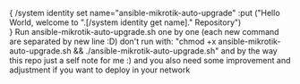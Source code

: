 {
/system identity set name="ansible-mikrotik-auto-upgrade"
:put ("Hello World, welcome to ".[/system identity get name]." Repository")  
}
Run ansible-mikrotik-auto-upgrade.sh one by one (each new command are separated by new line :D) don't run with:
"chmod +x ansible-mikrotik-auto-upgrade.sh && ./ansible-mikrotik-auto-upgrade.sh"
and by the way this repo just a self note for me :) and you also need some improvement and adjustment if you want to deploy in your network
